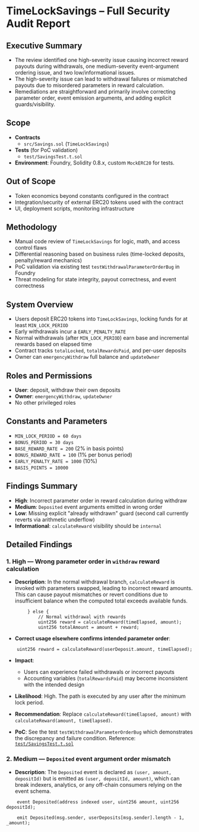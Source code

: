 # TimeLockSavings – Full Security Audit Report

## Executive Summary
- The review identified one high-severity issue causing incorrect reward payouts during withdrawals, one medium-severity event-argument ordering issue, and two low/informational issues.
- The high-severity issue can lead to withdrawal failures or mismatched payouts due to misordered parameters in reward calculation.
- Remediations are straightforward and primarily involve correcting parameter order, event emission arguments, and adding explicit guards/visibility.

## Scope
- **Contracts**
  - `src/Savings.sol` (`TimeLockSavings`)
- **Tests** (for PoC validation)
  - `test/SavingsTest.t.sol`
- **Environment**: Foundry, Solidity 0.8.x, custom `MockERC20` for tests.

## Out of Scope
- Token economics beyond constants configured in the contract
- Integration/security of external ERC20 tokens used with the contract
- UI, deployment scripts, monitoring infrastructure

## Methodology
- Manual code review of `TimeLockSavings` for logic, math, and access control flaws
- Differential reasoning based on business rules (time-locked deposits, penalty/reward mechanics)
- PoC validation via existing test `testWithdrawalParameterOrderBug` in Foundry
- Threat modeling for state integrity, payout correctness, and event correctness

## System Overview
- Users deposit ERC20 tokens into `TimeLockSavings`, locking funds for at least `MIN_LOCK_PERIOD`
- Early withdrawals incur a `EARLY_PENALTY_RATE`
- Normal withdrawals (after `MIN_LOCK_PERIOD`) earn base and incremental rewards based on elapsed time
- Contract tracks `totalLocked`, `totalRewardsPaid`, and per-user deposits
- Owner can `emergencyWithdraw` full balance and `updateOwner`

## Roles and Permissions
- **User**: deposit, withdraw their own deposits
- **Owner**: `emergencyWithdraw`, `updateOwner`
- No other privileged roles

## Constants and Parameters
- `MIN_LOCK_PERIOD = 60 days`
- `BONUS_PERIOD = 30 days`
- `BASE_REWARD_RATE = 200` (2% in basis points)
- `BONUS_REWARD_RATE = 100` (1% per bonus period)
- `EARLY_PENALTY_RATE = 1000` (10%)
- `BASIS_POINTS = 10000`

## Findings Summary
- **High**: Incorrect parameter order in reward calculation during withdraw
- **Medium**: `Deposited` event arguments emitted in wrong order
- **Low**: Missing explicit "already withdrawn" guard (second call currently reverts via arithmetic underflow)
- **Informational**: `calculateReward` visibility should be `internal`

## Detailed Findings

### 1. High — Wrong parameter order in `withdraw` reward calculation
- **Description**: In the normal withdrawal branch, `calculateReward` is invoked with parameters swapped, leading to incorrect reward amounts. This can cause payout mismatches or revert conditions due to insufficient balance when the computed total exceeds available funds.

```82:85:src/Savings.sol
        } else {
            // Normal withdrawal with rewards
            uint256 reward = calculateReward(timeElapsed, amount);
            uint256 totalAmount = amount + reward;
```

- **Correct usage elsewhere confirms intended parameter order**:

```134:135:src/Savings.sol
    uint256 reward = calculateReward(userDeposit.amount, timeElapsed);
```

- **Impact**:
  - Users can experience failed withdrawals or incorrect payouts
  - Accounting variables (`totalRewardsPaid`) may become inconsistent with the intended design

- **Likelihood**: High. The path is executed by any user after the minimum lock period.

- **Recommendation**: Replace `calculateReward(timeElapsed, amount)` with `calculateReward(amount, timeElapsed)`.

- **PoC**: See the test `testWithdrawalParameterOrderBug` which demonstrates the discrepancy and failure condition. Reference: [`test/SavingsTest.t.sol`](https://github.com/KoxyG/Savings_FF/blob/main/test/SavingsTest.t.sol)

### 2. Medium — `Deposited` event argument order mismatch
- **Description**: The `Deposited` event is declared as `(user, amount, depositId)` but is emitted as `(user, depositId, amount)`, which can break indexers, analytics, or any off-chain consumers relying on the event schema.

```33:35:src/Savings.sol
    event Deposited(address indexed user, uint256 amount, uint256 depositId);
```

```57:58:src/Savings.sol
    emit Deposited(msg.sender, userDeposits[msg.sender].length - 1, _amount);